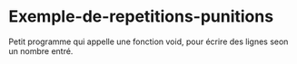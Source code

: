 # Exemple-de-repetitions-punitions

Petit programme qui appelle une fonction void, pour écrire des lignes seon un nombre entré. 
